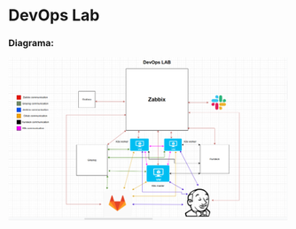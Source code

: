 # DevOps Lab

### Diagrama:
![alt text](https://github.com/wesleysilva3310/lab/blob/main/lab.png?raw=true)
